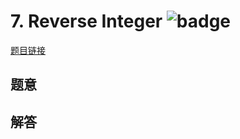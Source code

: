 # 7. Reverse Integer ![badge](https://img.shields.io/badge/-easy-green?style=flat-square)

[题目链接](https://leetcode.com/problems/reverse-integer)

## 题意

## 解答


